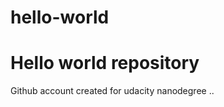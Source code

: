 # hello-world
Hello world repository
=======================

Github account created for udacity nanodegree ..
